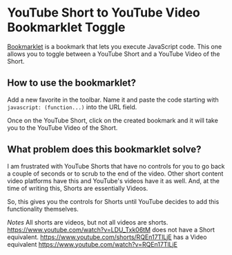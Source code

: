 # YouTube Short to YouTube Video Bookmarklet Toggle
[Bookmarklet](https://en.wikipedia.org/wiki/Bookmarklet) is a bookmark that lets you execute JavaScript code. This one allows you to toggle between a YouTube Short and a YouTube Video of the Short.

## How to use the bookmarklet?
Add a new favorite in the toolbar. Name it and paste the code starting with ```javascript: (function...)``` into the URL field.

Once on the YouTube Short, click on the created bookmark and it will take you to the YouTube Video of the Short.

## What problem does this bookmarklet solve?
I am frustrated with YouTube Shorts that have no controls for you to go back a couple of seconds or to scrub to the end of the video. Other short content video platforms have this and YouTube's videos have it as well. And, at the time of writing this, Shorts are essentially Videos.

So, this gives you the controls for Shorts until YouTube decides to add this functionality themselves.

_Notes_
All shorts are videos, but not all videos are shorts.
https://www.youtube.com/watch?v=LDU_Txk06tM does not have a Short equivalent.
https://www.youtube.com/shorts/RQEn17TlLjE has a Video equivalent https://www.youtube.com/watch?v=RQEn17TlLjE
